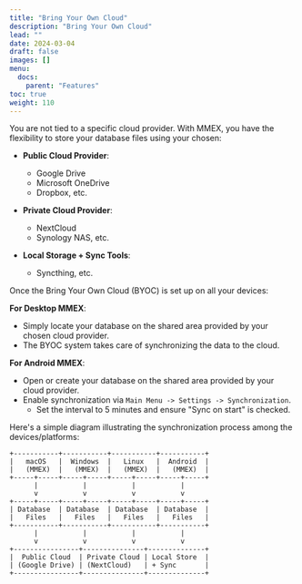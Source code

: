 ```yaml
---
title: "Bring Your Own Cloud"
description: "Bring Your Own Cloud"
lead: ""
date: 2024-03-04
draft: false
images: []
menu:
  docs:
    parent: "Features"
toc: true
weight: 110
---
```


You are not tied to a specific cloud provider. With MMEX, you have the flexibility to store your database files using your chosen:

- **Public Cloud Provider**:
    - Google Drive
    - Microsoft OneDrive
    - Dropbox, etc.

- **Private Cloud Provider**:
    - NextCloud
    - Synology NAS, etc.

- **Local Storage + Sync Tools**:
    - Syncthing, etc.

Once the Bring Your Own Cloud (BYOC) is set up on all your devices:

**For Desktop MMEX**:
- Simply locate your database on the shared area provided by your chosen cloud provider.
- The BYOC system takes care of synchronizing the data to the cloud.

**For Android MMEX**:
- Open or create your database on the shared area provided by your cloud provider.
- Enable synchronization via `Main Menu -> Settings -> Synchronization`.
    - Set the interval to 5 minutes and ensure "Sync on start" is checked.


Here's a simple diagram illustrating the synchronization process among the devices/platforms:
```
+-----------+-----------+-----------+-----------+
|   macOS   |  Windows  |   Linux   |  Android  |
|   (MMEX)  |   (MMEX)  |   (MMEX)  |   (MMEX)  |
+-----+-----+-----+-----+-----+-----+-----+-----+
      |           |           |           |
      v           v           v           v
+-----+-----+-----+-----+-----+-----+-----+-----+
| Database  | Database  | Database  | Database  |
|   Files   |   Files   |   Files   |   Files   |
+-----------+-----------+-----------+-----------+
      |           |           |           |
      v           v           v           v
+----------------+---------------+--------------+
|  Public Cloud  | Private Cloud | Local Store  |
| (Google Drive) | (NextCloud)   | + Sync       |
+----------------+---------------+--------------+
```
